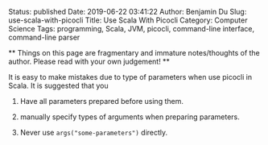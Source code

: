 Status: published
Date: 2019-06-22 03:41:22
Author: Benjamin Du
Slug: use-scala-with-picocli
Title: Use Scala With Picocli
Category: Computer Science
Tags: programming, Scala, JVM, picocli, command-line interface, command-line parser

**
Things on this page are fragmentary and immature notes/thoughts of the author.
Please read with your own judgement!
**

It is easy to make mistakes due to type of parameters when use picocli in Scala.
It is suggested that you

1. Have all parameters prepared before using them.

2. manually specify types of arguments when preparing parameters.

3. Never use `args("some-parameters")` directly. 
